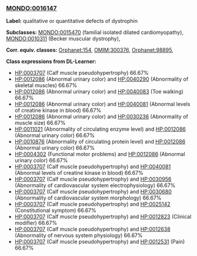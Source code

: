 
### [MONDO:0016147](http://purl.obolibrary.org/obo/MONDO_0016147)
**Label:** qualitative or quantitative defects of dystrophin

**Subclasses:** [MONDO:0015470](http://purl.obolibrary.org/obo/MONDO_0015470) (familial isolated dilated cardiomyopathy), [MONDO:0010311](http://purl.obolibrary.org/obo/MONDO_0010311) (Becker muscular dystrophy), 

**Corr. equiv. classes:** [Orphanet:154](http://www.orpha.net/ORDO/Orphanet_154), [OMIM:300376](http://purl.obolibrary.org/obo/OMIM_300376), [Orphanet:98895](http://www.orpha.net/ORDO/Orphanet_98895), 

**Class expressions from DL-Learner:**

- [HP:0003707](http://purl.obolibrary.org/obo/HP_0003707) (Calf muscle pseudohypertrophy) 66.67%
- [HP:0012086](http://purl.obolibrary.org/obo/HP_0012086) (Abnormal urinary color) and [HP:0040290](http://purl.obolibrary.org/obo/HP_0040290) (Abnormality of skeletal muscles) 66.67%
- [HP:0012086](http://purl.obolibrary.org/obo/HP_0012086) (Abnormal urinary color) and [HP:0040083](http://purl.obolibrary.org/obo/HP_0040083) (Toe walking) 66.67%
- [HP:0012086](http://purl.obolibrary.org/obo/HP_0012086) (Abnormal urinary color) and [HP:0040081](http://purl.obolibrary.org/obo/HP_0040081) (Abnormal levels of creatine kinase in blood) 66.67%
- [HP:0012086](http://purl.obolibrary.org/obo/HP_0012086) (Abnormal urinary color) and [HP:0030236](http://purl.obolibrary.org/obo/HP_0030236) (Abnormality of muscle size) 66.67%
- [HP:0011021](http://purl.obolibrary.org/obo/HP_0011021) (Abnormality of circulating enzyme level) and [HP:0012086](http://purl.obolibrary.org/obo/HP_0012086) (Abnormal urinary color) 66.67%
- [HP:0010876](http://purl.obolibrary.org/obo/HP_0010876) (Abnormality of circulating protein level) and [HP:0012086](http://purl.obolibrary.org/obo/HP_0012086) (Abnormal urinary color) 66.67%
- [HP:0004302](http://purl.obolibrary.org/obo/HP_0004302) (Functional motor problems) and [HP:0012086](http://purl.obolibrary.org/obo/HP_0012086) (Abnormal urinary color) 66.67%
- [HP:0003707](http://purl.obolibrary.org/obo/HP_0003707) (Calf muscle pseudohypertrophy) and [HP:0040081](http://purl.obolibrary.org/obo/HP_0040081) (Abnormal levels of creatine kinase in blood) 66.67%
- [HP:0003707](http://purl.obolibrary.org/obo/HP_0003707) (Calf muscle pseudohypertrophy) and [HP:0030956](http://purl.obolibrary.org/obo/HP_0030956) (Abnormality of cardiovascular system electrophysiology) 66.67%
- [HP:0003707](http://purl.obolibrary.org/obo/HP_0003707) (Calf muscle pseudohypertrophy) and [HP:0030680](http://purl.obolibrary.org/obo/HP_0030680) (Abnormality of cardiovascular system morphology) 66.67%
- [HP:0003707](http://purl.obolibrary.org/obo/HP_0003707) (Calf muscle pseudohypertrophy) and [HP:0025142](http://purl.obolibrary.org/obo/HP_0025142) (Constitutional symptom) 66.67%
- [HP:0003707](http://purl.obolibrary.org/obo/HP_0003707) (Calf muscle pseudohypertrophy) and [HP:0012823](http://purl.obolibrary.org/obo/HP_0012823) (Clinical modifier) 66.67%
- [HP:0003707](http://purl.obolibrary.org/obo/HP_0003707) (Calf muscle pseudohypertrophy) and [HP:0012638](http://purl.obolibrary.org/obo/HP_0012638) (Abnormality of nervous system physiology) 66.67%
- [HP:0003707](http://purl.obolibrary.org/obo/HP_0003707) (Calf muscle pseudohypertrophy) and [HP:0012531](http://purl.obolibrary.org/obo/HP_0012531) (Pain) 66.67%


